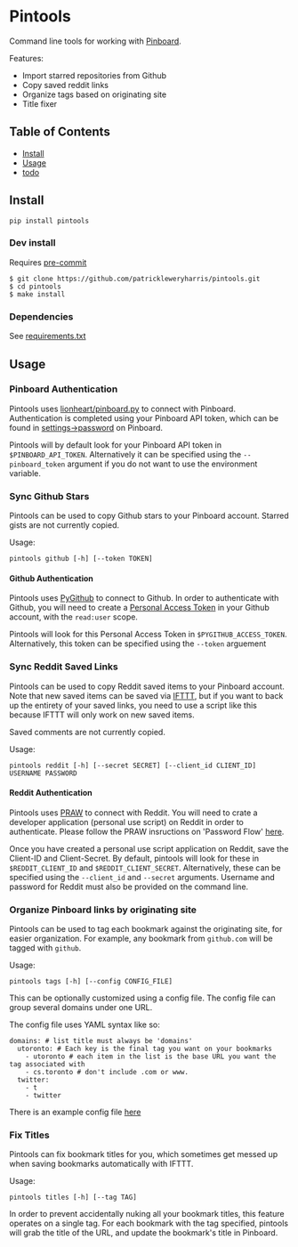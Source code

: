 # Pintools
Command line tools for working with [Pinboard](https://pinboard.in).

Features:
- Import starred repositories from Github
- Copy saved reddit links
- Organize tags based on originating site
- Title fixer

## Table of Contents
* [Install](#install)
* [Usage](#usage)
* [todo](#todo)

## Install

```
pip install pintools
```

### Dev install

Requires [pre-commit](https://pre-commit.com/)

```
$ git clone https://github.com/patrickleweryharris/pintools.git
$ cd pintools
$ make install
```

### Dependencies

See [requirements.txt](requirements.txt)

## Usage

### Pinboard Authentication

Pintools uses [lionheart/pinboard.py](https://github.com/lionheart/pinboard.py)
to connect with Pinboard. Authentication is completed using your Pinboard API
token, which can be found in [settings->password](https://pinboard.in/settings/password) on Pinboard.

Pintools will by default look for your Pinboard API token in `$PINBOARD_API_TOKEN`. Alternatively it
can be specified using the `--pinboard_token` argument if you do not want to use
the environment variable.

### Sync Github Stars

Pintools can be used to copy Github stars to your Pinboard account. Starred
gists are not currently copied.

Usage:
```
pintools github [-h] [--token TOKEN]
```

#### Github Authentication

Pintools uses [PyGithub](https://github.com/PyGithub/PyGithub) to connect to
Github. In order to authenticate with Github, you will need to create a [Personal
Access Token](https://github.com/settings/tokens) in your Github account, with the
`read:user` scope.

Pintools will look for this Personal Access Token in `$PYGITHUB_ACCESS_TOKEN`.
Alternatively, this token can be specified using the `--token` arguement

### Sync Reddit Saved Links
Pintools can be used to copy Reddit saved items to your Pinboard account. Note
that new saved items can be saved via [IFTTT](ifttt.com), but if you want to
back up the entirety of your saved links, you need to use a script like this
because IFTTT will only work on new saved items.

Saved comments are not currently copied.

Usage:
```
pintools reddit [-h] [--secret SECRET] [--client_id CLIENT_ID] USERNAME PASSWORD
```

#### Reddit Authentication

Pintools uses [PRAW](https://praw.readthedocs.io/en/latest/) to connect with
Reddit. You will need to crate a developer application (personal use script) on
Reddit in order to authenticate. Please follow the PRAW insructions on 'Password
Flow'
[here](https://praw.readthedocs.io/en/latest/getting_started/authentication.html#password-flow).

Once you have created a personal use script application on Reddit, save the
Client-ID and Client-Secret. By default, pintools will look for these in
`$REDDIT_CLIENT_ID` and `$REDDIT_CLIENT_SECRET`. Alternatively, these can be
specified using the `--client_id` and `--secret` arguments. Username and
password for Reddit must also be provided on the command line.

### Organize Pinboard links by originating site

Pintools can be used to tag each bookmark against the originating site,
for easier organization. For example, any bookmark from `github.com` will
be tagged with `github`.

Usage:
```
pintools tags [-h] [--config CONFIG_FILE]
```
This can be optionally customized using a config file. The config file can group several
domains under one URL.

The config file uses YAML syntax like so:
```
domains: # list title must always be 'domains'
  utoronto: # Each key is the final tag you want on your bookmarks
    - utoronto # each item in the list is the base URL you want the tag associated with
    - cs.toronto # don't include .com or www.
  twitter:
    - t
    - twitter
```
There is an example config file [here](domain_assoc.yml)

### Fix Titles
Pintools can fix bookmark titles for you, which sometimes get messed up when
saving bookmarks automatically with IFTTT.

Usage:
```
pintools titles [-h] [--tag TAG]
```
In order to prevent accidentally nuking all your bookmark titles, this feature
operates on a single tag. For each bookmark with the tag specified, pintools
will grab the title of the URL, and update the bookmark's title in Pinboard.
